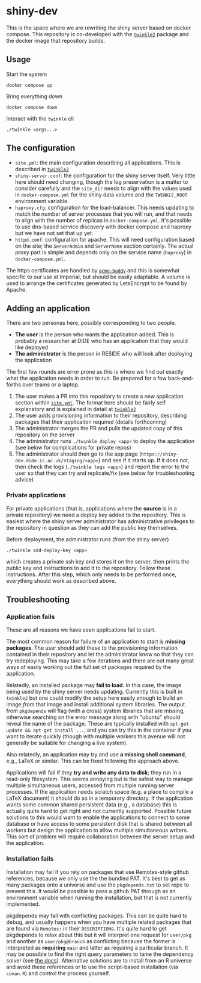 # shiny-dev

This is the space where we are rewriting the shiny server based on docker compose.  This repository is co-developed with the [`twinkle2`](https://github.com/mrc-ide/twinkle2/) package and the docker image that repository builds.

## Usage

Start the system

```
docker compose up
```

Bring everything down

```
docker compose down
```

Interact with the `twinkle` cli

```
./twinkle <args...>
```

## The configuration

* `site.yml`: the main configuration describing all applications. This is described in [`twinkle2`](https://github.com/mrc-ide/twinkle2/)
* `shiny-server.conf`: the configuration for the shiny server itself. Very little here should need changing, though the log preservation is a matter to consider carefully and the `site_dir` needs to align with the values used in `docker-compose.yml` for the shiny data volume and the `TWINKLE_ROOT` environment variable.
* `haproxy.cfg`: configuration for the load-balancer.  This needs updating to match the number of server processes that you will run, and that needs to align with the number of replicas in `docker-compose.yml`.  It's possible to use dns-based service discovery with docker compose and haproxy but we have not set that up yet.
* `httpd.conf`: configuration for apache. This will need configuration based on the site; the `ServerAdmin` and `ServerName` section certainly.  The actual proxy part is simple and depends only on the service name (`haproxy`) in `docker-compose.yml`.

The https certificates are handled by [`acme-buddy`](https://github.com/reside-ic/acme-buddy/) and this is somewhat specific to our use at Imperial, but should be easily adaptable.  A volume is used to arrange the certificates generated by LetsEncrypt to be found by Apache.

## Adding an application

There are two personas here, possibly corresponding to two people.

* **The user** is the person who wants the application added.  This is probably a researcher at DIDE who has an application that they would like deployed
* **The administrator** is the person in RESIDE who will look after deploying the application

The first few rounds are error prone as this is where we find out exactly what the application needs in order to run.  Be prepared for a few back-and-forths over teams or a laptop.

1. The user makes a PR into this repository to create a new application section within [`site.yml`](site.yml).  The format here should be fairly self explanatory and is explained in detail at [`twinkle2`](https://github.com/mrc-ide/twinkle2/)
1. The user adds provisioning information to their repository, describing packages that their application required (details forthcoming)
1. The administrator merges the PR and pulls the updated copy of this repository on the server
1. The administrator runs `./twinkle deploy <app>` to deploy the application (see below for complications for private repos)
1. The administrator should then go to the app page (`https://shiny-dev.dide.ic.ac.uk/staging/<app>`) and see if it starts up.  If it does not, then check the logs (`./twinkle logs <app>`) and report the error to the user so that they can try and replicate/fix (see below for troubleshooting advice)

### Private applications

For private applications (that is, applications where the **source** is in a private repository) we need a deploy key added to the repository.  This is easiest where the shiny server administrator has administrative privileges to the repository in question as they can add the public key themselves.

Before deployment, the administrator runs (from the shiny server)

```
./twinkle add-deploy-key <app>
```

which creates a private ssh key and stores it on the server, then prints the public key and instructions to add it to the repository.  Follow these instructions.  After this step, which only needs to be performed once, everything should work as described above.

## Troubleshooting

### Application fails

These are all reasons we have seen applications fail to start.

The most common reason for failure of an application to start is **missing packages**.  The user should add these to the provisioning information contained in their repository and let the administrator know so that they can try redeploying.  This may take a few iterations and there are not many great ways of easily working out the full set of packages required by the application.

Relatedly, an installed package may **fail to load**.  In this case, the image being used by the shiny server needs updating.  Currently this is built in `twinkle2` but one could modify the setup here easily enough to build an image *from* that image and install additional system libraries.  The output from `pkgdepends` will flag (with a cross) system libraries that are missing, otherwise searching on the error message along with "ubuntu" should reveal the name of the package.  These are typically installed with `apt-get update && apt-get install ...`, and you can try this in the container if you want to iterate quickly (though with multiple workers this avenue will not generally be suitable for changing a live system).

Also relatedly, an application may try and use **a missing shell command**, e.g., LaTeX or similar.  This can be fixed following the approach above.

Applications will fail if they **try and write any data to disk**; they run in a read-only filesystem.  This seems annoying but is the safest way to manage multiple simultaneous users, accessed from multiple running server processes.  If the application needs scratch space (e.g. a place to compile a LaTeX document) it should do so in a temporary directory.  If the application wants some common shared persistent data (e.g., a database) this is actually quite hard to get right and not currently supported.  Possible future solutions to this would want to enable the applications to connect to some database or have access to some persistent disk that is shared between all workers but design the application to allow multiple simultaneous writers.  This sort of problem will require collaboration between the server setup and the application.

### Installation fails

Installation may fail if you rely on packages that use Remotes-style github references, because we only use the the bundled PAT.  It's best to get as many packages onto a universe and use the `pkgdepends.txt` to set repo to prevent this.  It would be possible to pass a github PAT through as an environment variable when running the installation, but that is not currently implemented.

pkgdepends may fail with conflicting packages.  This can be quite hard to debug, and usually happens when you have multiple related packages that are found via `Remotes:` in their `DESCRIPTION`s.  It's quite hard to get pkgdepends to relax about this but it will interpret one request for `user/pkg` and another as `user/pkg@branch` as conflicting because the former is interpreted as **requiring** `main` and latter as requiring a particular branch.  It may be possible to find the right query parameters to tame the dependency solver (see [the docs](https://r-lib.github.io/pkgdepends/reference/pkg_refs.html)).  Alternative solutions are to install from an R universe and avoid these references or to use the script-based installation (via `conan.R`) and control the process yourself.
